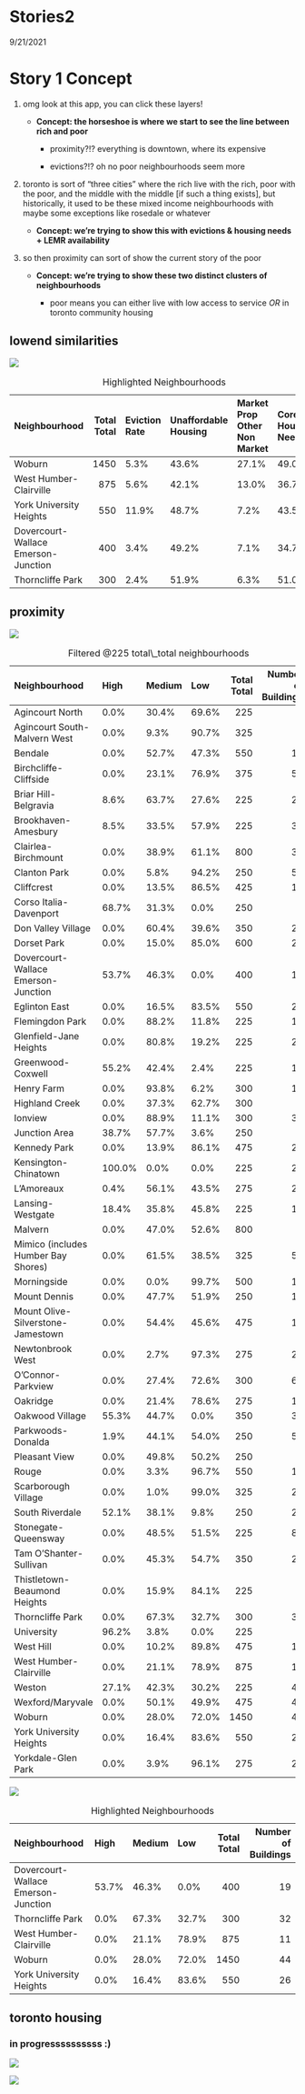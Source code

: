 Stories2
================
9/21/2021

# Story 1 Concept

1.  omg look at this app, you can click these layers!

    -   **Concept: the horseshoe is where we start to see the line
        between rich and poor**

        -   proximity?!? everything is downtown, where its expensive

        -   evictions?!? oh no poor neighbourhoods seem more

2.  toronto is sort of “three cities” where the rich live with the rich,
    poor with the poor, and the middle with the middle \[if such a thing
    exists\], but historically, it used to be these mixed income
    neighbourhoods with maybe some exceptions like rosedale or whatever

    -   **Concept: we’re trying to show this with evictions & housing
        needs + LEMR availability**

3.  so then proximity can sort of show the current story of the poor

    -   **Concept: we’re trying to show these two distinct clusters of
        neighbourhoods**

        -   poor means you can either live with low access to service
            *OR* in toronto community housing

## lowend similarities

![](Story-2_files/figure-gfm/unnamed-chunk-13-1.png)<!-- -->

<table class="table" style="margin-left: auto; margin-right: auto;">
<caption>
Highlighted Neighbourhoods
</caption>
<thead>
<tr>
<th style="text-align:left;">
Neighbourhood
</th>
<th style="text-align:right;">
Total Total
</th>
<th style="text-align:left;">
Eviction Rate
</th>
<th style="text-align:left;">
Unaffordable Housing
</th>
<th style="text-align:left;">
Market Prop Other Non Market
</th>
<th style="text-align:left;">
Core Housing Need
</th>
</tr>
</thead>
<tbody>
<tr>
<td style="text-align:left;">
Woburn
</td>
<td style="text-align:right;">
1450
</td>
<td style="text-align:left;">
5.3%
</td>
<td style="text-align:left;">
43.6%
</td>
<td style="text-align:left;">
27.1%
</td>
<td style="text-align:left;">
49.0%
</td>
</tr>
<tr>
<td style="text-align:left;">
West Humber-Clairville
</td>
<td style="text-align:right;">
875
</td>
<td style="text-align:left;">
5.6%
</td>
<td style="text-align:left;">
42.1%
</td>
<td style="text-align:left;">
13.0%
</td>
<td style="text-align:left;">
36.7%
</td>
</tr>
<tr>
<td style="text-align:left;">
York University Heights
</td>
<td style="text-align:right;">
550
</td>
<td style="text-align:left;">
11.9%
</td>
<td style="text-align:left;">
48.7%
</td>
<td style="text-align:left;">
7.2%
</td>
<td style="text-align:left;">
43.5%
</td>
</tr>
<tr>
<td style="text-align:left;">
Dovercourt-Wallace Emerson-Junction
</td>
<td style="text-align:right;">
400
</td>
<td style="text-align:left;">
3.4%
</td>
<td style="text-align:left;">
49.2%
</td>
<td style="text-align:left;">
7.1%
</td>
<td style="text-align:left;">
34.7%
</td>
</tr>
<tr>
<td style="text-align:left;">
Thorncliffe Park
</td>
<td style="text-align:right;">
300
</td>
<td style="text-align:left;">
2.4%
</td>
<td style="text-align:left;">
51.9%
</td>
<td style="text-align:left;">
6.3%
</td>
<td style="text-align:left;">
51.0%
</td>
</tr>
</tbody>
</table>

## proximity

![](Story-2_files/figure-gfm/unnamed-chunk-19-1.png)<!-- -->
<table class="table" style="margin-left: auto; margin-right: auto;">
<caption>
Filtered @225 total\_total neighbourhoods
</caption>
<thead>
<tr>
<th style="text-align:left;">
Neighbourhood
</th>
<th style="text-align:left;">
High
</th>
<th style="text-align:left;">
Medium
</th>
<th style="text-align:left;">
Low
</th>
<th style="text-align:right;">
Total Total
</th>
<th style="text-align:right;">
Number of Buildings
</th>
</tr>
</thead>
<tbody>
<tr>
<td style="text-align:left;">
Agincourt North
</td>
<td style="text-align:left;">
0.0%
</td>
<td style="text-align:left;">
30.4%
</td>
<td style="text-align:left;">
69.6%
</td>
<td style="text-align:right;">
225
</td>
<td style="text-align:right;">
3
</td>
</tr>
<tr>
<td style="text-align:left;">
Agincourt South-Malvern West
</td>
<td style="text-align:left;">
0.0%
</td>
<td style="text-align:left;">
9.3%
</td>
<td style="text-align:left;">
90.7%
</td>
<td style="text-align:right;">
325
</td>
<td style="text-align:right;">
3
</td>
</tr>
<tr>
<td style="text-align:left;">
Bendale
</td>
<td style="text-align:left;">
0.0%
</td>
<td style="text-align:left;">
52.7%
</td>
<td style="text-align:left;">
47.3%
</td>
<td style="text-align:right;">
550
</td>
<td style="text-align:right;">
14
</td>
</tr>
<tr>
<td style="text-align:left;">
Birchcliffe-Cliffside
</td>
<td style="text-align:left;">
0.0%
</td>
<td style="text-align:left;">
23.1%
</td>
<td style="text-align:left;">
76.9%
</td>
<td style="text-align:right;">
375
</td>
<td style="text-align:right;">
53
</td>
</tr>
<tr>
<td style="text-align:left;">
Briar Hill-Belgravia
</td>
<td style="text-align:left;">
8.6%
</td>
<td style="text-align:left;">
63.7%
</td>
<td style="text-align:left;">
27.6%
</td>
<td style="text-align:right;">
225
</td>
<td style="text-align:right;">
25
</td>
</tr>
<tr>
<td style="text-align:left;">
Brookhaven-Amesbury
</td>
<td style="text-align:left;">
8.5%
</td>
<td style="text-align:left;">
33.5%
</td>
<td style="text-align:left;">
57.9%
</td>
<td style="text-align:right;">
225
</td>
<td style="text-align:right;">
39
</td>
</tr>
<tr>
<td style="text-align:left;">
Clairlea-Birchmount
</td>
<td style="text-align:left;">
0.0%
</td>
<td style="text-align:left;">
38.9%
</td>
<td style="text-align:left;">
61.1%
</td>
<td style="text-align:right;">
800
</td>
<td style="text-align:right;">
31
</td>
</tr>
<tr>
<td style="text-align:left;">
Clanton Park
</td>
<td style="text-align:left;">
0.0%
</td>
<td style="text-align:left;">
5.8%
</td>
<td style="text-align:left;">
94.2%
</td>
<td style="text-align:right;">
250
</td>
<td style="text-align:right;">
59
</td>
</tr>
<tr>
<td style="text-align:left;">
Cliffcrest
</td>
<td style="text-align:left;">
0.0%
</td>
<td style="text-align:left;">
13.5%
</td>
<td style="text-align:left;">
86.5%
</td>
<td style="text-align:right;">
425
</td>
<td style="text-align:right;">
12
</td>
</tr>
<tr>
<td style="text-align:left;">
Corso Italia-Davenport
</td>
<td style="text-align:left;">
68.7%
</td>
<td style="text-align:left;">
31.3%
</td>
<td style="text-align:left;">
0.0%
</td>
<td style="text-align:right;">
250
</td>
<td style="text-align:right;">
5
</td>
</tr>
<tr>
<td style="text-align:left;">
Don Valley Village
</td>
<td style="text-align:left;">
0.0%
</td>
<td style="text-align:left;">
60.4%
</td>
<td style="text-align:left;">
39.6%
</td>
<td style="text-align:right;">
350
</td>
<td style="text-align:right;">
21
</td>
</tr>
<tr>
<td style="text-align:left;">
Dorset Park
</td>
<td style="text-align:left;">
0.0%
</td>
<td style="text-align:left;">
15.0%
</td>
<td style="text-align:left;">
85.0%
</td>
<td style="text-align:right;">
600
</td>
<td style="text-align:right;">
24
</td>
</tr>
<tr>
<td style="text-align:left;">
Dovercourt-Wallace Emerson-Junction
</td>
<td style="text-align:left;">
53.7%
</td>
<td style="text-align:left;">
46.3%
</td>
<td style="text-align:left;">
0.0%
</td>
<td style="text-align:right;">
400
</td>
<td style="text-align:right;">
19
</td>
</tr>
<tr>
<td style="text-align:left;">
Eglinton East
</td>
<td style="text-align:left;">
0.0%
</td>
<td style="text-align:left;">
16.5%
</td>
<td style="text-align:left;">
83.5%
</td>
<td style="text-align:right;">
550
</td>
<td style="text-align:right;">
29
</td>
</tr>
<tr>
<td style="text-align:left;">
Flemingdon Park
</td>
<td style="text-align:left;">
0.0%
</td>
<td style="text-align:left;">
88.2%
</td>
<td style="text-align:left;">
11.8%
</td>
<td style="text-align:right;">
225
</td>
<td style="text-align:right;">
17
</td>
</tr>
<tr>
<td style="text-align:left;">
Glenfield-Jane Heights
</td>
<td style="text-align:left;">
0.0%
</td>
<td style="text-align:left;">
80.8%
</td>
<td style="text-align:left;">
19.2%
</td>
<td style="text-align:right;">
225
</td>
<td style="text-align:right;">
24
</td>
</tr>
<tr>
<td style="text-align:left;">
Greenwood-Coxwell
</td>
<td style="text-align:left;">
55.2%
</td>
<td style="text-align:left;">
42.4%
</td>
<td style="text-align:left;">
2.4%
</td>
<td style="text-align:right;">
225
</td>
<td style="text-align:right;">
15
</td>
</tr>
<tr>
<td style="text-align:left;">
Henry Farm
</td>
<td style="text-align:left;">
0.0%
</td>
<td style="text-align:left;">
93.8%
</td>
<td style="text-align:left;">
6.2%
</td>
<td style="text-align:right;">
300
</td>
<td style="text-align:right;">
16
</td>
</tr>
<tr>
<td style="text-align:left;">
Highland Creek
</td>
<td style="text-align:left;">
0.0%
</td>
<td style="text-align:left;">
37.3%
</td>
<td style="text-align:left;">
62.7%
</td>
<td style="text-align:right;">
300
</td>
<td style="text-align:right;">
0
</td>
</tr>
<tr>
<td style="text-align:left;">
Ionview
</td>
<td style="text-align:left;">
0.0%
</td>
<td style="text-align:left;">
88.9%
</td>
<td style="text-align:left;">
11.1%
</td>
<td style="text-align:right;">
300
</td>
<td style="text-align:right;">
34
</td>
</tr>
<tr>
<td style="text-align:left;">
Junction Area
</td>
<td style="text-align:left;">
38.7%
</td>
<td style="text-align:left;">
57.7%
</td>
<td style="text-align:left;">
3.6%
</td>
<td style="text-align:right;">
250
</td>
<td style="text-align:right;">
6
</td>
</tr>
<tr>
<td style="text-align:left;">
Kennedy Park
</td>
<td style="text-align:left;">
0.0%
</td>
<td style="text-align:left;">
13.9%
</td>
<td style="text-align:left;">
86.1%
</td>
<td style="text-align:right;">
475
</td>
<td style="text-align:right;">
22
</td>
</tr>
<tr>
<td style="text-align:left;">
Kensington-Chinatown
</td>
<td style="text-align:left;">
100.0%
</td>
<td style="text-align:left;">
0.0%
</td>
<td style="text-align:left;">
0.0%
</td>
<td style="text-align:right;">
225
</td>
<td style="text-align:right;">
28
</td>
</tr>
<tr>
<td style="text-align:left;">
L’Amoreaux
</td>
<td style="text-align:left;">
0.4%
</td>
<td style="text-align:left;">
56.1%
</td>
<td style="text-align:left;">
43.5%
</td>
<td style="text-align:right;">
275
</td>
<td style="text-align:right;">
20
</td>
</tr>
<tr>
<td style="text-align:left;">
Lansing-Westgate
</td>
<td style="text-align:left;">
18.4%
</td>
<td style="text-align:left;">
35.8%
</td>
<td style="text-align:left;">
45.8%
</td>
<td style="text-align:right;">
225
</td>
<td style="text-align:right;">
13
</td>
</tr>
<tr>
<td style="text-align:left;">
Malvern
</td>
<td style="text-align:left;">
0.0%
</td>
<td style="text-align:left;">
47.0%
</td>
<td style="text-align:left;">
52.6%
</td>
<td style="text-align:right;">
800
</td>
<td style="text-align:right;">
5
</td>
</tr>
<tr>
<td style="text-align:left;">
Mimico (includes Humber Bay Shores)
</td>
<td style="text-align:left;">
0.0%
</td>
<td style="text-align:left;">
61.5%
</td>
<td style="text-align:left;">
38.5%
</td>
<td style="text-align:right;">
325
</td>
<td style="text-align:right;">
57
</td>
</tr>
<tr>
<td style="text-align:left;">
Morningside
</td>
<td style="text-align:left;">
0.0%
</td>
<td style="text-align:left;">
0.0%
</td>
<td style="text-align:left;">
99.7%
</td>
<td style="text-align:right;">
500
</td>
<td style="text-align:right;">
10
</td>
</tr>
<tr>
<td style="text-align:left;">
Mount Dennis
</td>
<td style="text-align:left;">
0.0%
</td>
<td style="text-align:left;">
47.7%
</td>
<td style="text-align:left;">
51.9%
</td>
<td style="text-align:right;">
250
</td>
<td style="text-align:right;">
19
</td>
</tr>
<tr>
<td style="text-align:left;">
Mount Olive-Silverstone-Jamestown
</td>
<td style="text-align:left;">
0.0%
</td>
<td style="text-align:left;">
54.4%
</td>
<td style="text-align:left;">
45.6%
</td>
<td style="text-align:right;">
475
</td>
<td style="text-align:right;">
19
</td>
</tr>
<tr>
<td style="text-align:left;">
Newtonbrook West
</td>
<td style="text-align:left;">
0.0%
</td>
<td style="text-align:left;">
2.7%
</td>
<td style="text-align:left;">
97.3%
</td>
<td style="text-align:right;">
275
</td>
<td style="text-align:right;">
22
</td>
</tr>
<tr>
<td style="text-align:left;">
O’Connor-Parkview
</td>
<td style="text-align:left;">
0.0%
</td>
<td style="text-align:left;">
27.4%
</td>
<td style="text-align:left;">
72.6%
</td>
<td style="text-align:right;">
300
</td>
<td style="text-align:right;">
60
</td>
</tr>
<tr>
<td style="text-align:left;">
Oakridge
</td>
<td style="text-align:left;">
0.0%
</td>
<td style="text-align:left;">
21.4%
</td>
<td style="text-align:left;">
78.6%
</td>
<td style="text-align:right;">
275
</td>
<td style="text-align:right;">
14
</td>
</tr>
<tr>
<td style="text-align:left;">
Oakwood Village
</td>
<td style="text-align:left;">
55.3%
</td>
<td style="text-align:left;">
44.7%
</td>
<td style="text-align:left;">
0.0%
</td>
<td style="text-align:right;">
350
</td>
<td style="text-align:right;">
33
</td>
</tr>
<tr>
<td style="text-align:left;">
Parkwoods-Donalda
</td>
<td style="text-align:left;">
1.9%
</td>
<td style="text-align:left;">
44.1%
</td>
<td style="text-align:left;">
54.0%
</td>
<td style="text-align:right;">
250
</td>
<td style="text-align:right;">
53
</td>
</tr>
<tr>
<td style="text-align:left;">
Pleasant View
</td>
<td style="text-align:left;">
0.0%
</td>
<td style="text-align:left;">
49.8%
</td>
<td style="text-align:left;">
50.2%
</td>
<td style="text-align:right;">
250
</td>
<td style="text-align:right;">
3
</td>
</tr>
<tr>
<td style="text-align:left;">
Rouge
</td>
<td style="text-align:left;">
0.0%
</td>
<td style="text-align:left;">
3.3%
</td>
<td style="text-align:left;">
96.7%
</td>
<td style="text-align:right;">
550
</td>
<td style="text-align:right;">
19
</td>
</tr>
<tr>
<td style="text-align:left;">
Scarborough Village
</td>
<td style="text-align:left;">
0.0%
</td>
<td style="text-align:left;">
1.0%
</td>
<td style="text-align:left;">
99.0%
</td>
<td style="text-align:right;">
325
</td>
<td style="text-align:right;">
21
</td>
</tr>
<tr>
<td style="text-align:left;">
South Riverdale
</td>
<td style="text-align:left;">
52.1%
</td>
<td style="text-align:left;">
38.1%
</td>
<td style="text-align:left;">
9.8%
</td>
<td style="text-align:right;">
250
</td>
<td style="text-align:right;">
20
</td>
</tr>
<tr>
<td style="text-align:left;">
Stonegate-Queensway
</td>
<td style="text-align:left;">
0.0%
</td>
<td style="text-align:left;">
48.5%
</td>
<td style="text-align:left;">
51.5%
</td>
<td style="text-align:right;">
225
</td>
<td style="text-align:right;">
84
</td>
</tr>
<tr>
<td style="text-align:left;">
Tam O’Shanter-Sullivan
</td>
<td style="text-align:left;">
0.0%
</td>
<td style="text-align:left;">
45.3%
</td>
<td style="text-align:left;">
54.7%
</td>
<td style="text-align:right;">
350
</td>
<td style="text-align:right;">
21
</td>
</tr>
<tr>
<td style="text-align:left;">
Thistletown-Beaumond Heights
</td>
<td style="text-align:left;">
0.0%
</td>
<td style="text-align:left;">
15.9%
</td>
<td style="text-align:left;">
84.1%
</td>
<td style="text-align:right;">
225
</td>
<td style="text-align:right;">
4
</td>
</tr>
<tr>
<td style="text-align:left;">
Thorncliffe Park
</td>
<td style="text-align:left;">
0.0%
</td>
<td style="text-align:left;">
67.3%
</td>
<td style="text-align:left;">
32.7%
</td>
<td style="text-align:right;">
300
</td>
<td style="text-align:right;">
32
</td>
</tr>
<tr>
<td style="text-align:left;">
University
</td>
<td style="text-align:left;">
96.2%
</td>
<td style="text-align:left;">
3.8%
</td>
<td style="text-align:left;">
0.0%
</td>
<td style="text-align:right;">
225
</td>
<td style="text-align:right;">
6
</td>
</tr>
<tr>
<td style="text-align:left;">
West Hill
</td>
<td style="text-align:left;">
0.0%
</td>
<td style="text-align:left;">
10.2%
</td>
<td style="text-align:left;">
89.8%
</td>
<td style="text-align:right;">
475
</td>
<td style="text-align:right;">
18
</td>
</tr>
<tr>
<td style="text-align:left;">
West Humber-Clairville
</td>
<td style="text-align:left;">
0.0%
</td>
<td style="text-align:left;">
21.1%
</td>
<td style="text-align:left;">
78.9%
</td>
<td style="text-align:right;">
875
</td>
<td style="text-align:right;">
11
</td>
</tr>
<tr>
<td style="text-align:left;">
Weston
</td>
<td style="text-align:left;">
27.1%
</td>
<td style="text-align:left;">
42.3%
</td>
<td style="text-align:left;">
30.2%
</td>
<td style="text-align:right;">
225
</td>
<td style="text-align:right;">
47
</td>
</tr>
<tr>
<td style="text-align:left;">
Wexford/Maryvale
</td>
<td style="text-align:left;">
0.0%
</td>
<td style="text-align:left;">
50.1%
</td>
<td style="text-align:left;">
49.9%
</td>
<td style="text-align:right;">
475
</td>
<td style="text-align:right;">
47
</td>
</tr>
<tr>
<td style="text-align:left;">
Woburn
</td>
<td style="text-align:left;">
0.0%
</td>
<td style="text-align:left;">
28.0%
</td>
<td style="text-align:left;">
72.0%
</td>
<td style="text-align:right;">
1450
</td>
<td style="text-align:right;">
44
</td>
</tr>
<tr>
<td style="text-align:left;">
York University Heights
</td>
<td style="text-align:left;">
0.0%
</td>
<td style="text-align:left;">
16.4%
</td>
<td style="text-align:left;">
83.6%
</td>
<td style="text-align:right;">
550
</td>
<td style="text-align:right;">
26
</td>
</tr>
<tr>
<td style="text-align:left;">
Yorkdale-Glen Park
</td>
<td style="text-align:left;">
0.0%
</td>
<td style="text-align:left;">
3.9%
</td>
<td style="text-align:left;">
96.1%
</td>
<td style="text-align:right;">
275
</td>
<td style="text-align:right;">
20
</td>
</tr>
</tbody>
</table>

![](Story-2_files/figure-gfm/unnamed-chunk-21-1.png)<!-- -->

<table class="table" style="margin-left: auto; margin-right: auto;">
<caption>
Highlighted Neighbourhoods
</caption>
<thead>
<tr>
<th style="text-align:left;">
Neighbourhood
</th>
<th style="text-align:left;">
High
</th>
<th style="text-align:left;">
Medium
</th>
<th style="text-align:left;">
Low
</th>
<th style="text-align:right;">
Total Total
</th>
<th style="text-align:right;">
Number of Buildings
</th>
</tr>
</thead>
<tbody>
<tr>
<td style="text-align:left;">
Dovercourt-Wallace Emerson-Junction
</td>
<td style="text-align:left;">
53.7%
</td>
<td style="text-align:left;">
46.3%
</td>
<td style="text-align:left;">
0.0%
</td>
<td style="text-align:right;">
400
</td>
<td style="text-align:right;">
19
</td>
</tr>
<tr>
<td style="text-align:left;">
Thorncliffe Park
</td>
<td style="text-align:left;">
0.0%
</td>
<td style="text-align:left;">
67.3%
</td>
<td style="text-align:left;">
32.7%
</td>
<td style="text-align:right;">
300
</td>
<td style="text-align:right;">
32
</td>
</tr>
<tr>
<td style="text-align:left;">
West Humber-Clairville
</td>
<td style="text-align:left;">
0.0%
</td>
<td style="text-align:left;">
21.1%
</td>
<td style="text-align:left;">
78.9%
</td>
<td style="text-align:right;">
875
</td>
<td style="text-align:right;">
11
</td>
</tr>
<tr>
<td style="text-align:left;">
Woburn
</td>
<td style="text-align:left;">
0.0%
</td>
<td style="text-align:left;">
28.0%
</td>
<td style="text-align:left;">
72.0%
</td>
<td style="text-align:right;">
1450
</td>
<td style="text-align:right;">
44
</td>
</tr>
<tr>
<td style="text-align:left;">
York University Heights
</td>
<td style="text-align:left;">
0.0%
</td>
<td style="text-align:left;">
16.4%
</td>
<td style="text-align:left;">
83.6%
</td>
<td style="text-align:right;">
550
</td>
<td style="text-align:right;">
26
</td>
</tr>
</tbody>
</table>

## toronto housing

### in progressssssssss :)

![](Story-2_files/figure-gfm/unnamed-chunk-25-1.png)<!-- -->

![](Story-2_files/figure-gfm/unnamed-chunk-26-1.png)<!-- -->
